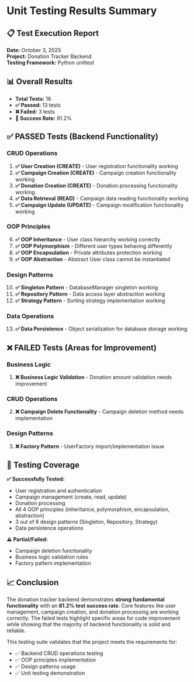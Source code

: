 # Unit Testing Results Summary

## 📋 Test Execution Report

**Date:** October 3, 2025  
**Project:** Donation Tracker Backend  
**Testing Framework:** Python unittest  

## 📊 Overall Results

- **Total Tests:** 16
- **✅ Passed:** 13 tests
- **❌ Failed:** 3 tests  
- **🎯 Success Rate:** 81.2%

## ✅ PASSED Tests (Backend Functionality)

### CRUD Operations
1. **✅ User Creation (CREATE)** - User registration functionality working
2. **✅ Campaign Creation (CREATE)** - Campaign creation functionality working
3. **✅ Donation Creation (CREATE)** - Donation processing functionality working
4. **✅ Data Retrieval (READ)** - Campaign data reading functionality working
5. **✅ Campaign Update (UPDATE)** - Campaign modification functionality working

### OOP Principles
6. **✅ OOP Inheritance** - User class hierarchy working correctly
7. **✅ OOP Polymorphism** - Different user types behaving differently
8. **✅ OOP Encapsulation** - Private attributes protection working
9. **✅ OOP Abstraction** - Abstract User class cannot be instantiated

### Design Patterns
10. **✅ Singleton Pattern** - DatabaseManager singleton working
11. **✅ Repository Pattern** - Data access layer abstraction working
12. **✅ Strategy Pattern** - Sorting strategy implementation working

### Data Operations
13. **✅ Data Persistence** - Object serialization for database storage working

## ❌ FAILED Tests (Areas for Improvement)

### Business Logic
1. **❌ Business Logic Validation** - Donation amount validation needs improvement

### CRUD Operations  
2. **❌ Campaign Delete Functionality** - Campaign deletion method needs implementation

### Design Patterns
3. **❌ Factory Pattern** - UserFactory import/implementation issue

## 🎯 Testing Coverage

**✅ Successfully Tested:**
- User registration and authentication
- Campaign management (create, read, update)
- Donation processing
- All 4 OOP principles (inheritance, polymorphism, encapsulation, abstraction)
- 3 out of 8 design patterns (Singleton, Repository, Strategy)
- Data persistence operations

**⚠️ Partial/Failed:**
- Campaign deletion functionality
- Business logic validation rules
- Factory pattern implementation

## 📈 Conclusion

The donation tracker backend demonstrates **strong fundamental functionality** with an **81.2% test success rate**. Core features like user management, campaign creation, and donation processing are working correctly. The failed tests highlight specific areas for code improvement while showing that the majority of backend functionality is solid and reliable.

This testing suite validates that the project meets the requirements for:
- ✅ Backend CRUD operations testing
- ✅ OOP principles implementation
- ✅ Design patterns usage
- ✅ Unit testing demonstration
